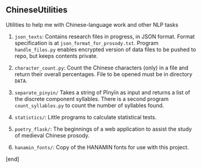 ## ChineseUtilities

Utilities to help me with Chinese-language work and other NLP tasks

 1. `json_texts`: Contains research files in progress, in JSON format. Format specification is at `json_format_for_prosody.txt`. Program `handle_files.py` enables encrypted version of data files to be pushed to repo, but keeps contents private.

 1. `character_count.py`: Count the Chinese characters (only) in a file and return their overall percentages. File to be opened must be in directory `DATA`.

 1. `separate_pinyin/` Takes a string of Pīnyīn as input and returns a list of the discrete component syllables. There is a second program `count_syllables.py` to count the number of syllables found.

 1. `statistics/`: Little programs to calculate statistical tests.

 1. `poetry_flask/`: The beginnings of a web application to assist the study of medieval Chinese prosody.

 1. `hanamin_fonts/`: Copy of the HANAMIN fonts for use with this project.
 
[end]
